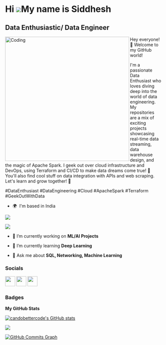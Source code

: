Hi ![](https://user-images.githubusercontent.com/18350557/176309783-0785949b-9127-417c-8b55-ab5a4333674e.gif)My name is Siddhesh
================================================================================================================================

Data Enthusiastic/ Data Engineer
--------------------------------

<img align="left" alt="Coding" width="400" src="https://cdn.dribbble.com/users/1162077/screenshots/3848914/programmer.gif">

<p>
Hey everyone! 👋 Welcome to my GitHub world! 

  I'm a passionate Data Enthusiast who loves diving deep into the world of data engineering. My repositories are a mix of exciting projects showcasing real-time data streaming, data warehouse design, and the magic of Apache Spark. I geek out over cloud infrastructure and DevOps, using Terraform and CI/CD to make data dreams come true! 🌟 You'll also find cool stuff on data integration with APIs and web scraping. Let's learn and grow together! 🚀 

\#DataEnthusiast #DataEngineering #Cloud #ApacheSpark #Terraform #GeekOutWithData
</p>

* 🌍  I'm based in India

<p>
<a href="https://www.github.com/candobettercode" target="_blank" rel="noreferrer"><img
src="https://img.shields.io/github/followers/candobettercode?logo=github&style=for-the-badge&color=ef4444&labelColor=1c1917" /></a>

![](https://komarev.com/ghpvc/?username=your-github-username&color=red&style=flat)

- 🔭 I’m currently working on **ML/AI Projects**

- 🌱 I’m currently learning **Deep Learning**

- 💬 Ask me about **SQL, Networking, Machine Learning**

### Socials

<p align="left"><a href="https://www.youtube.com/c/tecknowcode" target="_blank" rel="noreferrer"><img src="https://raw.githubusercontent.com/danielcranney/readme-generator/main/public/icons/socials/youtube.svg" width="32" height="32" /></a> <a href="https://discord.com/users/Tecknowcode" target="_blank" rel="noreferrer"><img src="https://raw.githubusercontent.com/danielcranney/readme-generator/main/public/icons/socials/discord.svg" width="32" height="32" /></a> <a href="https://www.github.com/candobettercode" target="_blank" rel="noreferrer"><img src="https://raw.githubusercontent.com/danielcranney/readme-generator/main/public/icons/socials/github.svg" width="32" height="32" /></a> </p>

### Badges

<b>My GitHub Stats</b>

<a href="http://www.github.com/candobettercode"><img src="https://github-readme-stats.vercel.app/api?username=candobettercode&show_icons=true&hide=&count_private=true&title_color=ef4444&text_color=ffffff&icon_color=ef4444&bg_color=1c1917&hide_border=true&show_icons=true" alt="candobettercode's GitHub stats" /></a>

<a href="http://www.github.com/candobettercode"><img src="https://github-readme-streak-stats.herokuapp.com/?user=candobettercode&stroke=ffffff&background=1c1917&ring=ef4444&fire=ef4444&currStreakNum=ffffff&currStreakLabel=ef4444&sideNums=ffffff&sideLabels=ffffff&dates=ffffff&hide_border=true" /></a>

<a href="http://www.github.com/candobettercode"><img src="https://github-readme-activity-graph.cyclic.app/graph?username=candobettercode&bg_color=1c1917&color=ffffff&line=ef4444&point=ffffff&area_color=1c1917&area=true&hide_border=true&custom_title=GitHub%20Commits%20Graph" alt="GitHub Commits Graph" /></a>
